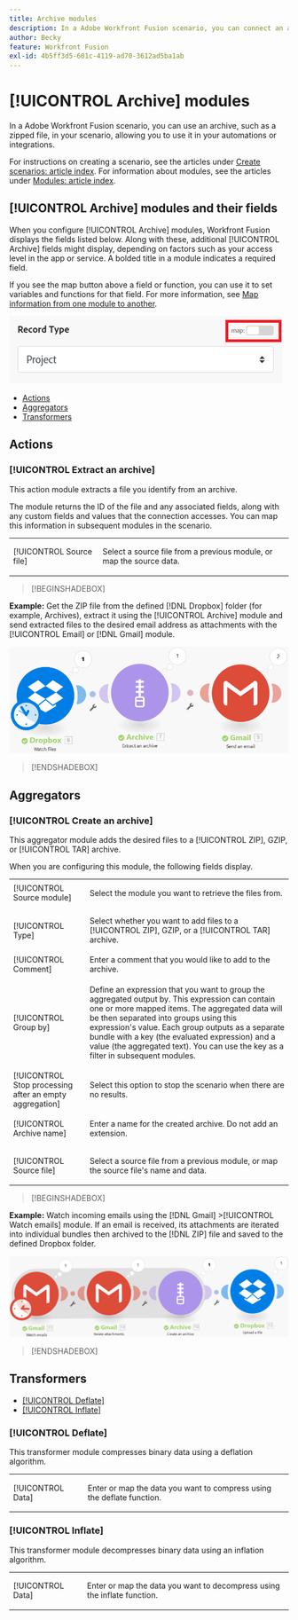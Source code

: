 ```yaml
---
title: Archive modules
description: In a Adobe Workfront Fusion scenario, you can connect an archive, such as a zipped file, to multiple third-party applications and services. For example, you can configure a scenario that
author: Becky
feature: Workfront Fusion
exl-id: 4b5ff3d5-601c-4119-ad70-3612ad5ba1ab
---
```

# [!UICONTROL Archive] modules

In a Adobe Workfront Fusion scenario, you can use an archive, such as a zipped file, in your scenario, allowing you to use it in your automations or integrations.

For instructions on creating a scenario, see the articles under [Create scenarios: article index](/help/workfront-fusion/create-scenarios/create-scenarios-toc.md). For information about modules, see the articles under [Modules: article index](/help/workfront-fusion/references/modules/modules-toc.md).

## [!UICONTROL Archive] modules and their fields

When you configure [!UICONTROL Archive] modules, Workfront Fusion displays the fields listed below. Along with these, additional [!UICONTROL Archive] fields might display, depending on factors such as your access level in the app or service. A bolded title in a module indicates a required field.

If you see the map button above a field or function, you can use it to set variables and functions for that field. For more information, see [Map information from one module to another](/help/workfront-fusion/create-scenarios/map-data/map-data-from-one-to-another.md).

![Map toggle](/help/workfront-fusion/references/apps-and-modules/assets/map-toggle-350x74.png)

* [Actions](#actions)
* [Aggregators](#aggregators)
* [Transformers](#transformers)

## Actions

### [!UICONTROL Extract an archive] 

This action module extracts a file you identify from an archive.

The module returns the ID of the  file and any associated fields, along with any custom fields and values that the connection accesses. You can map this information in subsequent modules in the scenario.

<table style="table-layout:auto">
 <col> 
 <col> 
 <tbody> 
  <tr> 
   <td>[!UICONTROL Source file]</td> 
   <td> <p>  <p>Select a source file from a previous module, or map the source data.</p></p>  </td> 
  </tr> 
 </tbody> 
</table>

>[!BEGINSHADEBOX]

**Example:** Get the ZIP file from the defined [!DNL Dropbox] folder (for example, Archives), extract it using the [!UICONTROL Archive] module and send extracted files to the desired email address as attachments with the [!UICONTROL Email] or [!DNL Gmail] module.

![Example Dropbox](/help/workfront-fusion/references/apps-and-modules/assets/example-dropbox-350x134.png)

>[!ENDSHADEBOX]

## Aggregators

### [!UICONTROL Create an archive] 

This aggregator module adds the desired files to a [!UICONTROL ZIP], GZIP, or [!UICONTROL TAR] archive.

When you are configuring this module, the following fields display.

<table style="table-layout:auto"> 
 <col> 
 <col> 
 <tbody> 
  <tr> 
   <td>[!UICONTROL Source module]</td> 
   <td> <p> Select the module you want to retrieve the files from.</p> </td> 
  </tr> 
  <tr> 
   <td>[!UICONTROL Type] </td> 
   <td> <p>Select whether you want to add files to a [!UICONTROL ZIP], GZIP, or a [!UICONTROL TAR] archive.</p> </td> 
  </tr> 
  <tr> 
   <td>[!UICONTROL Comment]</td> 
   <td>Enter a comment that you would like to add to the archive.</td> 
  </tr> 
  <tr> 
   <td>[!UICONTROL Group by]</td> 
   <td> <p>Define an expression that you want to group the aggregated output by. This expression can contain one or more mapped items. The aggregated data will be then separated into groups using this expression's value. Each group outputs as a separate bundle with a key (the evaluated expression) and a value (the aggregated text). You can use the key as a filter in subsequent modules.</p> </td> 
  </tr> 
  <tr> 
   <td>[!UICONTROL Stop processing after an empty aggregation]</td> 
   <td>Select this option to stop the scenario when there are no results.</td> 
  </tr> 
  <tr> 
   <td>[!UICONTROL Archive name]</td> 
   <td> <p> Enter a name for the created archive. Do not add an extension.</p> </td> 
  </tr> 
  <tr> 
   <td>[!UICONTROL Source file]</td> 
   <td> <p>Select a source file from a previous module, or map the source file's name and data.</p> </td> 
  </tr> 
 </tbody> 
</table>

>[!BEGINSHADEBOX]

**Example:** Watch incoming emails using the [!DNL Gmail] >[!UICONTROL Watch emails] module. If an email is received, its attachments are iterated into individual bundles then archived to the [!DNL ZIP] file and saved to the defined Dropbox folder.

![Example Gmail](/help/workfront-fusion/references/apps-and-modules/assets/example-gmail-350x102.png)

>[!ENDSHADEBOX]

## Transformers

* [[!UICONTROL Deflate]](#deflate)
* [[!UICONTROL Inflate]](#inflate)

### [!UICONTROL Deflate] 

This transformer module compresses binary data using a deflation algorithm.

<table style="table-layout:auto">
 <col> 
 <col> 
 <tbody> 
  <tr> 
   <td>[!UICONTROL Data] </td> 
   <td> <p>Enter or map the data you want to compress using the deflate function.</p> </td> 
  </tr> 
 </tbody> 
</table>

### [!UICONTROL Inflate] 

This transformer module decompresses binary data using an inflation algorithm.

<table style="table-layout:auto">
 <col> 
 <col> 
 <tbody> 
  <tr> 
   <td>[!UICONTROL Data] </td> 
   <td> <p>Enter or map the data you want to decompress using the inflate function.</p> </td> 
  </tr> 
 </tbody> 
</table>
